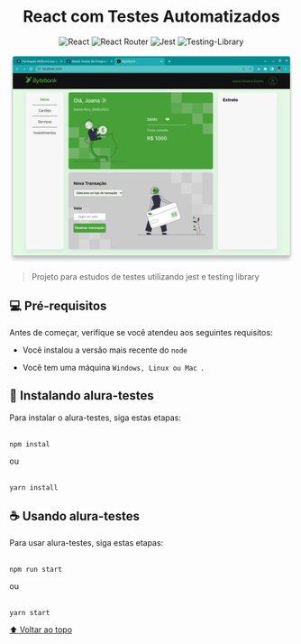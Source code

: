 
<div align="center" id="alura-testes">
 
 # React com Testes Automatizados
</div>

  

<div  align="center">

![React](https://img.shields.io/badge/react-%2320232a.svg?style=for-the-badge&logo=react&logoColor=%2361DAFB) 
![React Router](https://img.shields.io/badge/React_Router-CA4245?style=for-the-badge&logo=react-router&logoColor=white)
![Jest](https://img.shields.io/badge/-jest-%23C21325?style=for-the-badge&logo=jest&logoColor=white)
![Testing-Library](https://img.shields.io/badge/-TestingLibrary-%23E33332?style=for-the-badge&logo=testing-library&logoColor=white)

</div>

  

<img  src="./src/assets/bytebank-screenshot.png"  alt="exemplo imagem">

  

> Projeto para estudos de testes utilizando jest e testing library

  

## 💻 Pré-requisitos

  

Antes de começar, verifique se você atendeu aos seguintes requisitos:

* Você instalou a versão mais recente do `node`

* Você tem uma máquina `Windows, Linux ou Mac `.

  

## 🚀 Instalando alura-testes

  

Para instalar o alura-testes, siga estas etapas:

  

```

npm instal

```

  

ou

  

```

yarn install

```

  

## ☕ Usando alura-testes

  

Para usar alura-testes, siga estas etapas:

  

```

npm run start

```

  

ou

  

```

yarn start

```

  
  

[⬆ Voltar ao topo](#alura-testes)<br>